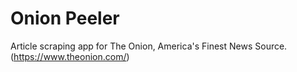 # Onion Peeler

Article scraping app for The Onion, America's Finest News Source.
    (https://www.theonion.com/)